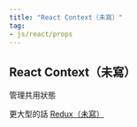 ```yaml
---
title: "React Context（未寫）"
tag: 
- js/react/props
---
```


##  React Context（未寫）
管理共用狀態

更大型的話 [Redux（未寫）](Redux（未寫）.md) 